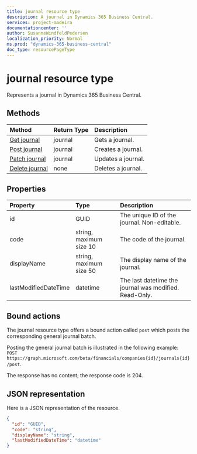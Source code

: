 ```yaml
---
title: journal resource type 
description: A journal in Dynamics 365 Business Central.
services: project-madeira
documentationcenter: ''
author: SusanneWindfeldPedersen
localization_priority: Normal
ms.prod: "dynamics-365-business-central"
doc_type: resourcePageType
---
```


# journal resource type
Represents a journal in Dynamics 365 Business Central.

## Methods

| Method                                            |Return Type|Description    |
|:--------------------------------------------------|:----------|:--------------|
|[Get journal](../api/dynamics-journal-get.md)      |journal    |Gets a journal.   |
|[Post journal](../api/dynamics-create-journal.md)  |journal    |Creates a journal.|
|[Patch journal](../api/dynamics-journal-update.md) |journal    |Updates a journal.|
|[Delete journal](../api/dynamics-journal-delete.md)|none       |Deletes a journal.|

## Properties
| Property	         | Type	                 |Description                                           |
|:-------------------|:----------------------|:-----------------------------------------------------|
|id                  |GUID                   |The unique ID of the journal. Non-editable.           |
|code                |string, maximum size 10| The code of the journal.                             |
|displayName         |string, maximum size 50| The display name of the journal.                     |
|lastModifiedDateTime|datetime               |The last datetime the journal was modified. Read-Only.|

## Bound actions
The journal resource type offers a bound action called `post` which posts the corresponding general journal batch.

Posting the general journal batch is illustrated in the following example:  
`POST https://graph.microsoft.com/beta/financials/companies{id}/journals{id}/post`.

The response has no content; the response code is 204.

## JSON representation

Here is a JSON representation of the resource.


```json
{
  "id": "GUID",
  "code": "string",
  "displayName": "string",
  "lastModifiedDateTime": "datetime"
}
```

